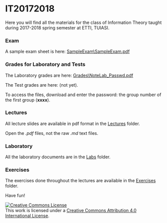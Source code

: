 # IT20172018

Here you will find all the materials for the class of Information Theory taught during 2017-2018
spring semester at ETTI, TUIASI.

### Exam

A sample exam sheet is here: [SampleExam\SampleExam.pdf](SampleExam/SampleExam.pdf)

### Grades for Laboratory and Tests

The Laboratory grades are here: [Grades\NoteLab_Passwd.pdf](Grades/NoteLab_Passwd.pdf)

The Test grades are here: (not yet).

To access the files, download and enter the password: the group number of the first group (**xxxx**).

### Lectures

All lecture slides are available in pdf format in the [Lectures](Lectures) folder.

Open the *.pdf* files, not the raw *.md* text files.

### Laboratory
 
All the laboratory documents are in the [Labs](Labs) folder.

### Exercises

The exercises done throughout the lectures are available in the [Exercises](Exercises) folder.

Have fun!

<a rel="license" href="http://creativecommons.org/licenses/by/4.0/"><img alt="Creative Commons License" style="border-width:0" src="https://i.creativecommons.org/l/by/4.0/88x31.png" /></a><br />This work is licensed under a <a rel="license" href="http://creativecommons.org/licenses/by/4.0/">Creative Commons Attribution 4.0 International License</a>.
